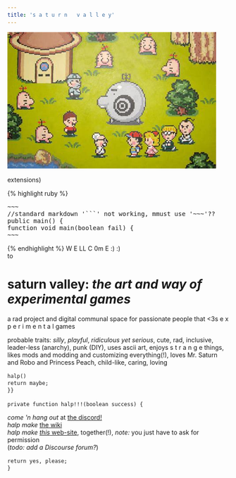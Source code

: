```yaml
---
title: 's a t u r n   v a l l e y'
---
```


![](earthbound-mr-saturns.jpg?raw=true)

<script src="https://cdn.jsdelivr.net/combine/npm/tone@14.7.58,npm/@magenta/music@1.23.1/es6/core.js,npm/focus-visible@5,npm/html-midi-player@1.4.0">
</script>

<midi-player src="https://magenta.github.io/magenta-js/music/demos/melody.mid">
</midi-player>


extensions)

{% highlight ruby %}
<pre>
~~~
//standard markdown '```' not working, mmust use '~~~'??
public main() {
function void main(boolean fail) {
~~~
</pre>
{% endhighlight %}
W E LL C 0m E :) :)  
to
# saturn valley: *the art and way of experimental games*
a rad project and digital communal space for passionate people that <3s e x p e r i m e n t a l games

probable traits: *silly*, *playful*, *ridiculous yet serious*, cute, rad, inclusive, leader-less (anarchy), punk (DIY), uses ascii art, enjoys s t r a n g e things, likes mods and modding and customizing everything(!), loves Mr. Saturn and Robo and Princess Peach, child-like, caring, loving
```
halp()
return maybe;
}}

private function halp!!!(boolean success) {
```
*come 'n hang out* at [the discord!](https://discord.gg/BsUq9n3)  
*halp make* [the wiki](https://github.com/Rahil627/experimental-game-anarchy/wiki)  
*halp make* [*this* web-site](https://github.com/Rahil627/experimental-game-anarchy/), together(!), *note:* you just have to ask for permission  
(*todo: add a Discourse forum?*)
```
return yes, please;
}
```
